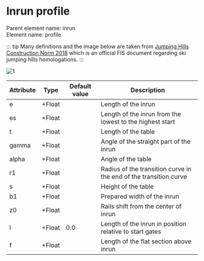 # Inrun profile

Parent element name: inrun\
Element name: profile

::: tip
 Many definitions and the image below are taken from [Jumping Hills Construction Norm 2018](https://assets.fis-ski.com/image/upload/v1592381507/fis-prod/assets/Construction-Norm_2018-2.pdf) which is an official FIS document regarding ski jumping hills homologations.
:::

![1](/hill.jpg)

| Attribute | Type   | Default value | Description                                                       |
| --------- | ------ | ------------- | ----------------------------------------------------------------- |
| e         | +Float |               | Length of the inrun                                               |
| es        | +Float |               | Length of the inrun from the lowest to the highest start          |
| t         | +Float |               | Length of the table                                               |
| gamma     | +Float |               | Angle of the straight part of the inrun                           |
| alpha     | +Float |               | Angle of the table                                                |
| r1        | +Float |               | Radius of the transition curve in the end of the transition curve |
| s         | +Float |               | Height of the table                                               |
| b1        | +Float |               | Prepared width of the inrun                                       |
| z0        | +Float |               | Rails shift from the center of inrun                              |
| l         | +Float | 0.0           | Length of the inrun in position relative to start gates           |
| f         | +Float |               | Length of the flat section above inrun                            |
